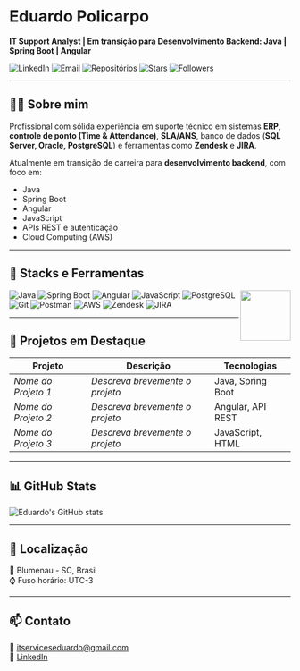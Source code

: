 # Eduardo Policarpo

**IT Support Analyst | Em transição para Desenvolvimento Backend: Java | Spring Boot | Angular**

[![LinkedIn](https://img.shields.io/badge/LinkedIn-0077B5?style=for-the-badge&logo=linkedin&logoColor=white)](https://www.linkedin.com/in/eduardopolicarpotechsupport)
[![Email](https://img.shields.io/badge/Gmail-D14836?style=for-the-badge&logo=gmail&logoColor=white)](mailto:eduardo.seuemail@gmail.com)
[![Repositórios](https://img.shields.io/badge/Repositórios-0059D6?style=for-the-badge&logo=github&logoColor=white)](https://github.com/edupolicarpo?tab=repositories)
[![Stars](https://img.shields.io/github/stars/edupolicarpo?style=for-the-badge&label=Stars&color=blue&logo=github&logoColor=white)](https://github.com/edupolicarpo?tab=stars)
[![Followers](https://img.shields.io/github/followers/edupolicarpo?label=Seguidores&style=for-the-badge&color=red&logo=github&logoColor=white)](https://github.com/edupolicarpo?tab=followers)

---

## 🧑‍💻 Sobre mim

Profissional com sólida experiência em suporte técnico em sistemas **ERP**, **controle de ponto (Time & Attendance)**, **SLA/ANS**, banco de dados (**SQL Server, Oracle, PostgreSQL**) e ferramentas como **Zendesk** e **JIRA**.

Atualmente em transição de carreira para **desenvolvimento backend**, com foco em:

- Java
- Spring Boot  
- Angular
- JavaScript  
- APIs REST e autenticação  
- Cloud Computing (AWS)

---

## 🧰 Stacks e Ferramentas  
<img src="https://cdn.jsdelivr.net/gh/Th3Wall/assets-cdn/books/book-reading.gif" width="90" align="right"/>

![Java](https://img.shields.io/badge/Java-ED8B00?style=for-the-badge&logo=java&logoColor=white)
![Spring Boot](https://img.shields.io/badge/Spring_Boot-6DB33F?style=for-the-badge&logo=springboot&logoColor=white)
![Angular](https://img.shields.io/badge/Angular-DD0031?style=for-the-badge&logo=angular&logoColor=white)
![JavaScript](https://img.shields.io/badge/JavaScript-F7DF1E?style=for-the-badge&logo=javascript&logoColor=black)
![PostgreSQL](https://img.shields.io/badge/PostgreSQL-316192?style=for-the-badge&logo=postgresql&logoColor=white)
![Git](https://img.shields.io/badge/Git-F05032?style=for-the-badge&logo=git&logoColor=white)
![Postman](https://img.shields.io/badge/Postman-FF6C37?style=for-the-badge&logo=postman&logoColor=white)
![AWS](https://img.shields.io/badge/AWS-FF9900?style=for-the-badge&logo=amazonaws&logoColor=white)
![Zendesk](https://img.shields.io/badge/Zendesk-03363D?style=for-the-badge&logo=zendesk&logoColor=white)
![JIRA](https://img.shields.io/badge/JIRA-0052CC?style=for-the-badge&logo=jira&logoColor=white)

---

## 📌 Projetos em Destaque

| Projeto | Descrição | Tecnologias |
|--------|-----------|-------------|
| *Nome do Projeto 1* | *Descreva brevemente o projeto* | Java, Spring Boot |
| *Nome do Projeto 2* | *Descreva brevemente o projeto* | Angular, API REST |
| *Nome do Projeto 3* | *Descreva brevemente o projeto* | JavaScript, HTML |

---

## 📊 GitHub Stats

![Eduardo's GitHub stats](https://github-readme-stats.vercel.app/api?username=edupolicarpo&show_icons=true&theme=tokyonight)

---

## 📍 Localização

📌 Blumenau - SC, Brasil  
⌚ Fuso horário: UTC-3

---

## 📫 Contato

📧 itserviceseduardo@gmail.com  
🔗 [LinkedIn](https://www.linkedin.com/in/eduardopolicarpotechsupport)
